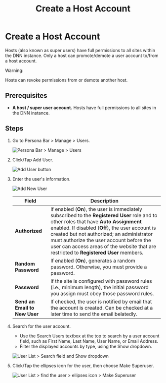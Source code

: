 ﻿---
uid: create-host-account
locale: en
title: Create a Host Account
dnneditions: DNN Platform,Evoq Content,Evoq Engage
dnnversion: 09.02.00
related-topics: create-user-account,authorize-user,assign-user-to-multiple-roles,remove-user-from-multiple-roles,edit-user,manage-user-password,delete-user,delete-all-unauthorized-users,restore-deleted-user-account,purge-user-account,restore-multiple-deleted-users,purge-multiple-deleted-users,authorize-host,promote-user-to-host,demote-from-host,manage-host-password,delete-host,delete-all-unauthorized-hosts,restore-deleted-host-account,purge-host-account
---

# Create a Host Account

Hosts (also known as super users) have full permissions to all sites within the DNN instance. Only a host can promote/demote a user account to/from a host account.

Warning:

Hosts can revoke permissions from or demote another host.

## Prerequisites

*   **A host / super user account.** Hosts have full permissions to all sites in the DNN instance.

## Steps

1.  Go to Persona Bar \> Manage \> Users.
    
    ![Persona Bar > Manage > Users](/images/scr-pbar-host-Manage-E91.png)
    
2.  Click/Tap Add User.
    
      
    
    ![Add User button](/images/scr-UserList-AddUser-E90.png)
    
      
    
3.  Enter the user's information.
    
      
    
    ![Add New User](/images/scr-AddNewUserInfo-E90.png)
    
      
    
    |Field|Description|
    |---|---|
    |<strong>Authorized</strong>|If enabled (<strong>On</strong>), the user is immediately subscribed to the <strong>Registered User</strong> role and to other roles that have <strong>Auto Assignment</strong> enabled. If disabled (<strong>Off</strong>), the user account is created but not authorized; an administrator must authorize the user account before the user can access areas of the website that are restricted to <strong>Registered User</strong> members.|    
    |<strong>Random Password</strong>|If enabled (<strong>On</strong>), generates a random password. Otherwise, you must provide a password.|
    |<strong>Password</strong>|If the site is configured with password rules (i.e., minimum length), the initial password you assign must obey those password rules.|
    |<strong>Send an Email to New User</strong>|If checked, the user is notified by email that the account is created. Can be checked at a later time to send the email belatedly.|
    
4.  Search for the user account.
    
    *   Use the Search Users textbox at the top to search by a user account field, such as First Name, Last Name, User Name, or Email Address.
    *   Filter the displayed accounts by type, using the Show dropdown.
    
      
    
    ![User List > Search field and Show dropdown](/images/scr-UserListSearchAndShow-E90.png)
    
      
    
5.  Click/Tap the ellipses icon for the user, then choose Make Superuser.
    
      
    
    ![User List > find the user > ellipses icon > Make Superuser](/images/scr-UserList-ellipsesmenu-MakeSuperUser-E90.png)
